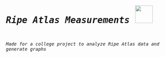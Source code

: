 # <samp><i> Ripe Atlas Measurements </i></samp><img src="https://i.giphy.com/media/v1.Y2lkPTc5MGI3NjExNWt4cm5wczhxMmR4MGZpeWFwaGEwNWNyMjlrMjRtc2x3ZTBhdnFqZCZlcD12MV9pbnRlcm5hbF9naWZfYnlfaWQmY3Q9cw/Tfd91e9R13cewUzBWh/giphy.gif" width="55"/>

<br>

<samp> <i> Made for a college project to analyze Ripe Atlas data and generate graphs </i></samp>

#
